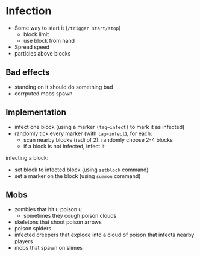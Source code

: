 # Infection

- Some way to start it (`/trigger start/stop`)
  - block limit
  - use block from hand
- Spread speed
- particles above blocks

## Bad effects

- standing on it should do something bad
- corrputed mobs spawn
  

## Implementation

- infect one block (using a marker `(tag=infect)` to mark it as infected)
- randomly tick every marker (with `tag=infect`), for each:
  - scan nearby blocks (radi of 2). randomly choose 2-4 blocks
  - if a block is not infected, infect it

infecting a block:
- set block to infected block (using `setblock` command)
- set a marker on the block (using `summon` command)


## Mobs

- zombies that hit u poison u
  - sometimes they cough poison clouds
- skeletons that shoot poison arrows
- poison spiders
- infected creepers that explode into a cloud of poison that infects nearby players
- mobs that spawn on slimes